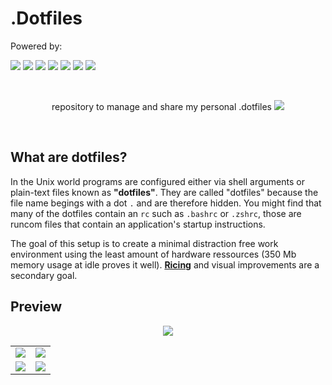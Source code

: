 # .Dotfiles

Powered by: 

![](https://img.shields.io/badge/-Gnu-informational?style=for-the-badge&logo=GNU&logoColor=white&color=A42E2B)
![](https://img.shields.io/badge/-Linux-informational?style=for-the-badge&logo=Linux&logoColor=white&color=000000)
![](https://img.shields.io/badge/-Arch-informational?style=for-the-badge&logo=Arch-Linux&logoColor=white&color=1793D1)
![](https://img.shields.io/badge/-Xorg-informational?style=for-the-badge&logo=X.Org&logoColor=white&color=F28834)
![](https://img.shields.io/badge/-ZSH-informational?style=for-the-badge&logo=gnu-bash&logoColor=white&color=C97E84)
![](https://img.shields.io/badge/-Vim-informational?style=for-the-badge&logo=vim&logoColor=white&color=019733)
![](https://img.shields.io/badge/-Bspwm-informational?style=for-the-badge&logo=awesomewm&logoColor=white&color=535D6C)


<br/>
<p align="center">
  repository to manage and share my personal .dotfiles 
  <img src="https://github.com/Unixado/dotfiles/blob/master/.config/SetupScreenShots/Welcome.png">
</p>
<br/>

## What are dotfiles? 
In the Unix world programs are configured either via shell arguments or plain-text files known as **"dotfiles"**. They are called "dotfiles" because the file name begings with a dot `.` and are therefore hidden. You might find that many of the dotfiles contain an `rc` such as `.bashrc` or `.zshrc`, those are runcom files that contain an application's startup instructions.

The goal of this setup is to create a minimal distraction free work environment using the least amount of hardware ressources (350 Mb memory usage at idle proves it well). **[Ricing](https://www.reddit.com/r/unixporn/wiki/themeing/dictionary#wiki_rice)** and visual improvements are a secondary goal.

## Preview 

<p align="center">
  <img src="https://github.com/UNIX-Like-Man/dotfiles/blob/master/.config/SetupScreenShots/Screen4.png">
</p>

|            |           |
| ------------- | ------------- |
| <img src="https://github.com/UNIX-Like-Man/dotfiles/blob/master/.config/SetupScreenShots/Screen5.png"> |   <img src="https://github.com/UNIX-Like-Man/dotfiles/blob/master/.config/SetupScreenShots/Screen3.png">|
| <img src="https://github.com/UNIX-Like-Man/dotfiles/blob/master/.config/SetupScreenShots/Screen2.png"> |   <img src="https://github.com/UNIX-Like-Man/dotfiles/blob/master/.config/SetupScreenShots/Screen7.png"> | 
